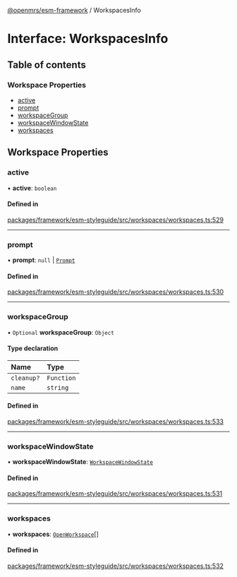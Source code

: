 [@openmrs/esm-framework](../API.md) / WorkspacesInfo

# Interface: WorkspacesInfo

## Table of contents

### Workspace Properties

- [active](WorkspacesInfo.md#active)
- [prompt](WorkspacesInfo.md#prompt)
- [workspaceGroup](WorkspacesInfo.md#workspacegroup)
- [workspaceWindowState](WorkspacesInfo.md#workspacewindowstate)
- [workspaces](WorkspacesInfo.md#workspaces)

## Workspace Properties

### active

• **active**: `boolean`

#### Defined in

[packages/framework/esm-styleguide/src/workspaces/workspaces.ts:529](https://github.com/openmrs/openmrs-esm-core/blob/main/packages/framework/esm-styleguide/src/workspaces/workspaces.ts#L529)

___

### prompt

• **prompt**: ``null`` \| [`Prompt`](Prompt.md)

#### Defined in

[packages/framework/esm-styleguide/src/workspaces/workspaces.ts:530](https://github.com/openmrs/openmrs-esm-core/blob/main/packages/framework/esm-styleguide/src/workspaces/workspaces.ts#L530)

___

### workspaceGroup

• `Optional` **workspaceGroup**: `Object`

#### Type declaration

| Name | Type |
| :------ | :------ |
| `cleanup?` | `Function` |
| `name` | `string` |

#### Defined in

[packages/framework/esm-styleguide/src/workspaces/workspaces.ts:533](https://github.com/openmrs/openmrs-esm-core/blob/main/packages/framework/esm-styleguide/src/workspaces/workspaces.ts#L533)

___

### workspaceWindowState

• **workspaceWindowState**: [`WorkspaceWindowState`](../API.md#workspacewindowstate)

#### Defined in

[packages/framework/esm-styleguide/src/workspaces/workspaces.ts:531](https://github.com/openmrs/openmrs-esm-core/blob/main/packages/framework/esm-styleguide/src/workspaces/workspaces.ts#L531)

___

### workspaces

• **workspaces**: [`OpenWorkspace`](OpenWorkspace.md)[]

#### Defined in

[packages/framework/esm-styleguide/src/workspaces/workspaces.ts:532](https://github.com/openmrs/openmrs-esm-core/blob/main/packages/framework/esm-styleguide/src/workspaces/workspaces.ts#L532)
